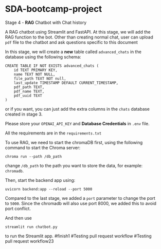 # SDA-bootcamp-project

Stage 4 - **RAG** Chatbot with Chat history

A RAG chatbot using Streamlit and FastAPI. At this stage, we will add the RAG function to the bot.
Other than creating normal chat, user can upload `pdf` file to the chatbot and ask questions specific to this document 

In this stage, we will create a **new** table called `advanced_chats` in the database using the following schema:
```
CREATE TABLE IF NOT EXISTS advanced_chats (
    id TEXT PRIMARY KEY,
    name TEXT NOT NULL,
    file_path TEXT NOT null,
    last_update TIMESTAMP DEFAULT CURRENT_TIMESTAMP,
    pdf_path TEXT,
    pdf_name TEXT,
    pdf_uuid TEXT
)
```
or if you want, you can just add the extra columns in the `chats` database created in stage 3.

Please store your `OPENAI_API_KEY` and **Database Credentials** in `.env` file.

All the requirements are in the `requirements.txt`

To use RAG, we need to start the chromaDB first, using the following command to start the Chroma server:
```
chroma run --path /db_path
```
change `/db_path` to the path you want to store the data, for example: `chromadb`.

Then, start the backend app using:

```
uvicorn backend:app --reload --port 5000
```

Compared to the last stage, we added a `port` parameter to change the port to `5000`. Since the chromadb will also use port 8000, we added this to avoid port conflict.

And then use 
```
streamlit run chatbot.py
```
to run the Streamlit app.
#finish1
#Testing pull request workflow
#Testing pull request workflow23